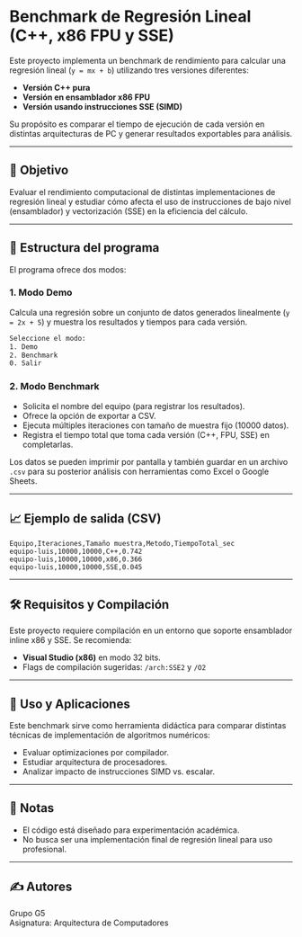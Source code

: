 # Benchmark de Regresión Lineal (C++, x86 FPU y SSE)

Este proyecto implementa un benchmark de rendimiento para calcular una regresión lineal (`y = mx + b`) utilizando tres versiones diferentes:

- **Versión C++ pura**
- **Versión en ensamblador x86 FPU**
- **Versión usando instrucciones SSE (SIMD)**

Su propósito es comparar el tiempo de ejecución de cada versión en distintas arquitecturas de PC y generar resultados exportables para análisis.

---

## 🧠 Objetivo

Evaluar el rendimiento computacional de distintas implementaciones de regresión lineal y estudiar cómo afecta el uso de instrucciones de bajo nivel (ensamblador) y vectorización (SSE) en la eficiencia del cálculo.

---

## 📄 Estructura del programa

El programa ofrece dos modos:

### 1. **Modo Demo**
Calcula una regresión sobre un conjunto de datos generados linealmente (`y = 2x + 5`) y muestra los resultados y tiempos para cada versión.

```bash
Seleccione el modo:
1. Demo
2. Benchmark
0. Salir
```

### 2. **Modo Benchmark**
- Solicita el nombre del equipo (para registrar los resultados).
- Ofrece la opción de exportar a CSV.
- Ejecuta múltiples iteraciones con tamaño de muestra fijo (10000 datos).
- Registra el tiempo total que toma cada versión (C++, FPU, SSE) en completarlas.

Los datos se pueden imprimir por pantalla y también guardar en un archivo `.csv` para su posterior análisis con herramientas como Excel o Google Sheets.

---

## 📈 Ejemplo de salida (CSV)

```
Equipo,Iteraciones,Tamaño muestra,Metodo,TiempoTotal_sec
equipo-luis,10000,10000,C++,0.742
equipo-luis,10000,10000,x86,0.366
equipo-luis,10000,10000,SSE,0.045
```

---

## 🛠️ Requisitos y Compilación

Este proyecto requiere compilación en un entorno que soporte ensamblador inline x86 y SSE. Se recomienda:

- **Visual Studio (x86)** en modo 32 bits.
- Flags de compilación sugeridas: `/arch:SSE2` y `/O2`

---

## 📎 Uso y Aplicaciones

Este benchmark sirve como herramienta didáctica para comparar distintas técnicas de implementación de algoritmos numéricos:

- Evaluar optimizaciones por compilador.
- Estudiar arquitectura de procesadores.
- Analizar impacto de instrucciones SIMD vs. escalar.

---

## 🧪 Notas

- El código está diseñado para experimentación académica.
- No busca ser una implementación final de regresión lineal para uso profesional.

---

## ✍️ Autores

Grupo G5  
Asignatura: Arquitectura de Computadores

